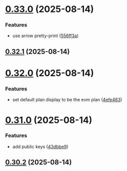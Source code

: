 # [0.33.0](https://github.com/spaceandtimefdn/sxt-proof-of-sql-sdk/compare/v0.32.1...v0.33.0) (2025-08-14)


### Features

* use arrow pretty-print ([556ff3a](https://github.com/spaceandtimefdn/sxt-proof-of-sql-sdk/commit/556ff3adda0610dee689e607da14814d4c3c93dd))



## [0.32.1](https://github.com/spaceandtimefdn/sxt-proof-of-sql-sdk/compare/v0.32.0...v0.32.1) (2025-08-14)



# [0.32.0](https://github.com/spaceandtimefdn/sxt-proof-of-sql-sdk/compare/v0.31.0...v0.32.0) (2025-08-14)


### Features

* set default plan display to be the evm plan ([4efe483](https://github.com/spaceandtimefdn/sxt-proof-of-sql-sdk/commit/4efe48326a7eabe1959ace6706428ea75ae03b84))



# [0.31.0](https://github.com/spaceandtimefdn/sxt-proof-of-sql-sdk/compare/v0.30.2...v0.31.0) (2025-08-14)


### Features

* add public keys ([43dbbe9](https://github.com/spaceandtimefdn/sxt-proof-of-sql-sdk/commit/43dbbe91a733c39389594418238317355d6d71b4))



## [0.30.2](https://github.com/spaceandtimefdn/sxt-proof-of-sql-sdk/compare/v0.30.1...v0.30.2) (2025-08-14)




